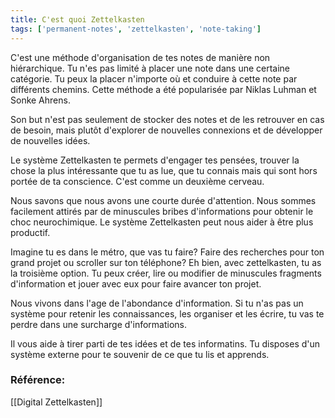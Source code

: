 ```yaml
---
title: C'est quoi Zettelkasten
tags: ['permanent-notes', 'zettelkasten', 'note-taking']
---
```


C'est une méthode d'organisation de tes notes de manière non hiérarchique. Tu n'es pas limité à placer une note dans une certaine catégorie. Tu peux la placer n'importe où et conduire à cette note par différents chemins. Cette méthode a été popularisée par Niklas Luhman et Sonke Ahrens.

Son but n'est pas seulement de stocker des notes et de les retrouver en cas de besoin, mais plutôt d'explorer de nouvelles connexions et de développer de nouvelles idées.

Le système Zettelkasten te permets d'engager tes pensées, trouver la chose la plus intéressante que tu as lue, que tu connais mais qui sont hors portée de ta conscience. C'est comme un deuxième cerveau.

Nous savons que nous avons une courte durée d'attention. Nous sommes facilement attirés par de minuscules bribes d'informations pour obtenir le choc neurochimique. Le système Zettelkasten peut nous aider à être plus productif.

Imagine tu es dans le métro, que vas tu faire? Faire des recherches pour ton grand projet ou scroller sur ton téléphone? Eh bien, avec zettelkasten, tu as la troisième option. Tu peux créer, lire ou modifier de minuscules fragments d'information et jouer avec eux pour faire avancer ton projet.

Nous vivons dans l'age de l'abondance d'information. Si tu n'as pas un système pour retenir les connaissances, les organiser et les écrire, tu vas te perdre dans une surcharge d'informations.

Il vous aide à tirer parti de tes idées et de tes informatins. Tu disposes d'un système externe pour te souvenir de ce que tu lis et apprends. 

### Référence:
[[Digital Zettelkasten]]